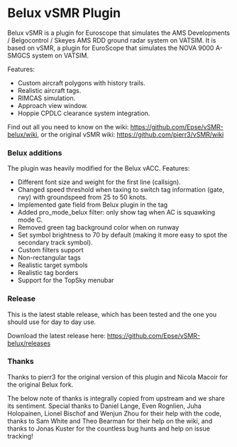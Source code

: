 # Belux vSMR Plugin

Belux vSMR is a plugin for Euroscope that simulates the AMS Developments / Belgocontrol / Skeyes AMS RDD ground radar system on VATSIM.
It is based on vSMR,  a plugin for EuroScope that simulates the NOVA 9000 A-SMGCS system on VATSIM.

Features:
* Custom aircraft polygons with history trails.
* Realistic aircraft tags.
* RIMCAS simulation.
* Approach view window.
* Hoppie CPDLC clearance system integration.

Find out all you need to know on the wiki: <https://github.com/Epse/vSMR-belux/wiki>, or the original vSMR wiki: <https://github.com/pierr3/vSMR/wiki>

### Belux additions
The plugin was heavily modified for the Belux vACC.
Features:
* Different font size and weight for the first line (callsign).
* Changed speed threshold when taxing to switch tag information (gate, rwy) with groundspeed from 25 to 50 knots.
* Implemented gate field from Belux plugin in the tag
* Added pro_mode_belux filter: only show tag when AC is squawking mode C.
* Removed green tag background color when on runway
* Set symbol brightness to 70 by default (making it more easy to spot the secondary track symbol).
* Custom filters support
* Non-rectangular tags
* Realistic target symbols
* Realistic tag borders
* Support for the TopSky menubar

### Release

This is the latest stable release, which has been tested and the one you should use for day to day use.

Download the latest release here: <https://github.com/Epse/vSMR-belux/releases>

### Thanks

Thanks to pierr3 for the original version of this plugin and Nicola Macoir for the original Belux fork.

The below note of thanks is integrally copied from upstream and we share its sentiment.
Special thanks to Daniel Lange, Even Rognlien, Juha Holopainen, Lionel Bischof and Wenjun Zhou for their help with the code, thanks to Sam White and Theo Bearman for their help on the wiki, and thanks to Jonas Kuster for the countless bug hunts and help on issue tracking!

